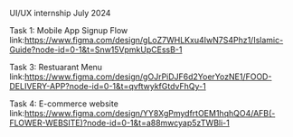 UI/UX internship July 2024

Task 1: Mobile App Signup Flow link:https://www.figma.com/design/gLoZ7WHLKxu4IwN7S4Phz1/Islamic-Guide?node-id=0-1&t=Snw15VpmkUpCEssB-1

Task 3: Restuarant Menu link:https://www.figma.com/design/gOJrPiDJF6d2YoerYozNE1/FOOD-DELIVERY-APP?node-id=0-1&t=qvftwykfGtdvFhQy-1

Task 4: E-commerce website link:https://www.figma.com/design/YY8XgPmydfrtOEM1hqhQO4/AFB(-FLOWER-WEBSITE)?node-id=0-1&t=a88mwcyap5zTWBli-1
